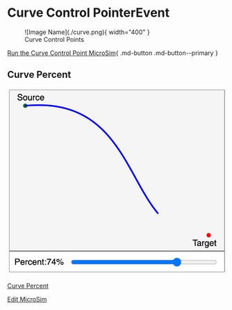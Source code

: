 # Curve Control PointerEvent

<figure markdown>
   ![Image Name](./curve.png){ width="400" }
   <figcaption>Curve Control Points</figcaption>
</figure>

[Run the Curve Control Point MicroSim](./curve.html){ .md-button .md-button--primary }

## Curve Percent
![](./curve-percent.png)

[Curve Percent](./curve-percent.html)

[Edit MicroSim](https://editor.p5js.org/dmccreary/sketches/XS9qIjZdZ)